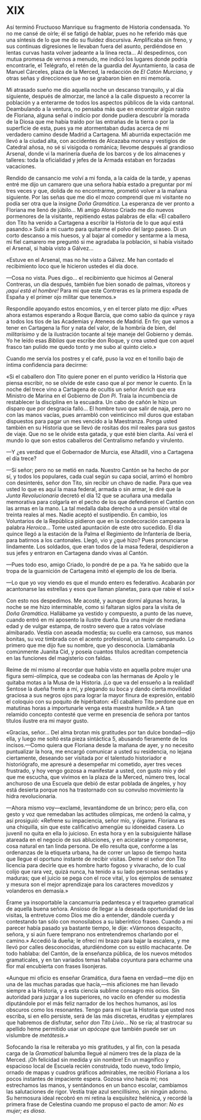 # XIX

Así terminó Fructuoso Manrique su fragmento de Historia condensada. Yo no me
cansé de oírle; él se fatigó de hablar, pues no he referido más que una
síntesis de lo que me dio su fluidez discursiva. Amplificaba sin freno, y sus
continuas digresiones le llevaban fuera del asunto, perdiéndose en lentas
curvas hasta volver jadeante a la línea recta... Al despedirnos, con mutua
promesa de vernos a menudo, me indicó los lugares donde podría encontrarle, el
Telégrafo, el retén de la guardia del Ayuntamiento, la casa de Manuel Cárceles,
plaza de la Merced, la redacción de *El Catón Murciano*, y otras señas
y direcciones que no se grabaron bien en mi memoria.

Mi atrasado sueño me dio aquella noche un descanso tranquilo, y al día
siguiente, después de almorzar, me lancé a la calle dispuesto a recorrer la
población y a enterarme de todos los aspectos públicos de la vida cantonal.
Deambulando a la ventura, no pensaba más que en encontrar algún rastro de
Floriana, alguna señal o indicio por donde pudiera descubrir la morada de la
Diosa que me había traído por las entrañas de la tierra o por la superficie de
esta, pues ya me atormentaban dudas acerca de mi verdadero camino desde Madrid
a Cartagena. Mi aburrida expectación me llevó a la ciudad alta, con accidentes
de Alcazaba moruna y vestigios de Catedral añosa, no sé si visigoda o románica;
llevome después al grandioso Arsenal, donde vi la marinería dueña de los barcos
y de los almacenes y talleres: toda la oficialidad y jefes de la Armada estaban
en forzadas vacaciones.

Rendido de cansancio me volví a mi fonda, a la caída de la tarde, y apenas
entré me dijo un camarero que una señora había estado a preguntar por mí tres
veces y que, dolida de no encontrarme, prometió volver a la mañana siguiente.
Por las señas que me dio el mozo comprendí que mi visitante no podía ser otra
que la insigne *Doña Gramática*. La esperanza de ver pronto a Floriana me llenó
de júbilo... Mi amigo Alonso Criado me dio nuevos pormenores de la visitante,
repitiendo estas palabras de ella: «El caballero don Tito ha venido a Cartagena
a escribir la Historia de lo que aquí está pasando.» Subí a mi cuarto para
quitarme el polvo del largo paseo. Di un corto descanso a mis huesos, y al
bajar al comedor y sentarme a la mesa, mi fiel camarero me preguntó si me
agradaba la población, si había visitado el Arsenal, si había visto a Gálvez...

«Estuve en el Arsenal, mas no he visto a Gálvez. Me han contado el recibimiento
loco que le hicieron ustedes el día doce.

—Cosa no vista. Pues digo... el recibimiento que hicimos al General Contreras,
un día después, también fue bien sonado de palmas, vitoreos y *¡aquí está el
hombre!* Para mí que este Contreras es la primera espada de España y el primer
ojo militar que tenemos.»

Respondile apoyando estos encomios, y en el tercer plato me dijo: «Pues ahora
estamos esperando a Roque Barcia, que como sabio da quince y raya a todos los
tíos de las Academias y Ateneos de Madrid. En fin; que vamos a tener en
Cartagena la flor y nata del valor, de la hombría de bien, del *militarísimo*
y de la ilustración tocante al teje maneje del Gobierno y demás. Yo he leído
esas *Biblias* que escribe don Roque, y crea usted que con aquel frasco tan
pulido me quedo tonto y me subo al quinto cielo.»

Cuando me servía los postres y el café, puso la voz en el tonillo bajo de
íntima confidencia para decirme:

«Si el caballero don Tito quiere poner en el punto verídico la Historia que
piensa escribir, no se olvide de este caso que al por menor le cuento. En la
noche del trece vino a Cartagena de ocultis un señor Anrich que era Ministro de
Marina en el Gobierno de *Don Pi*. Traía la incumbencia de restablecer la
disciplina en la escuadra.  Un cabo de cañón le hizo un disparo que por
desgracia falló... El hombre tuvo que salir de naja, pero no con las manos
vacías, pues arrambló con veinticinco mil duros que estaban dispuestos para
pagar un mes vencido a la Maestranza. Ponga usted también en su Historia que se
llevó de rositas dos mil reales para sus gastos de viaje.  Que no se le olvide
esta gatada, y que esté bien clarita. Así verá el mundo lo que son estos
caballeros del Centralismo nefando y virulento.

—Y ¿es verdad que el Gobernador de Murcia, ese Altadill, vino a Cartagena el
día trece?

—Sí señor; pero no se metió en nada. Nuestro Cantón se ha hecho de por sí,
y todos los populares, cada cual según su capa social, arrimó el hombro con
desinterés, señor don Tito, sin recibir un chavo de nadie. Para que vea usted
lo que es aquí la masa federal, armada o sin armar, le diré que la *Junta
Revolucionaria* decretó el día 12 que se acuñara una medalla memorativa para
colgarla en el pecho de los que defendieron el Cantón con las armas en la mano.
La tal medalla daba derecho a una pensión vital de treinta reales al mes. Nadie
aceptó el sustipendio. En cambio, los Voluntarios de la República pidieron que
en la condecoración campeara la palabra *Heroica*... Tome usted apuntación de
este otro sucedido. El día quince llegó a la estación de la Palma el Regimiento
de Infantería de Iberia, para batirnos a los cantonales. Llegó, vio y ¿qué
hizo? Pues pronunciarse lindamente. Los soldados, que eran todos de la masa
federal, despidieron a sus jefes y entraron en Cartagena dando vivas al Cantón.

—Pues todo eso, amigo Criado, lo pondré de pe a pa. Ya he sabido que la tropa
de la guarnición de Cartagena imitó el ejemplo de los de Iberia.

—Lo que yo voy viendo es que el mundo entero es federativo. Acabarán por
acantonarse las estrellas y esos que llaman planetas, para que rabie el sol.»

Con esto nos despedimos. Me acosté, y aunque dormí algunas horas, la noche se
me hizo interminable, como si faltaran siglos para la visita de *Doña
Gramática*.  Hallábame ya vestido y compuesto, a punto de las nueve, cuando
entró en mi aposento la ilustre dueña. Era una mujer de mediana edad y de
vulgar estampa, de rostro severo que a ratos volvíase almibarado. Vestía con
aseada modestia; su cuello era carnoso, sus manos bonitas, su voz timbrada con
el acento profesional, un tanto campanudo. Lo primero que me dijo fue su
nombre, que yo desconocía. Llamábanla comúnmente Juanita Cid, y poseía cuantos
títulos acreditan competencia en las funciones del magisterio con faldas.

Reíme de mí mismo al recordar que había visto en aquella pobre mujer una figura
semi-olímpica, que se codeaba con las hermanas de Apolo y le quitaba motas a la
Musa de la Historia. ¡Lo que va del ensueño a la realidad! Sentose la dueña
frente a mí, y plegando su boca y dando cierta movilidad graciosa a sus negros
ojos para lograr la mayor finura de expresión, entabló el coloquio con su
poquito de hipérbaton: «El caballero Tito perdone que en matutinas horas
a importunarle venga esta maestra humilde.» A tan relamido concepto contesté
que verme en presencia de señora por tantos títulos ilustre era mi mayor gusto.

«Gracias, señor... Del alma brotan mis gratitudes por tan dulce bondad—dijo
ella, y luego me soltó esta pieza sintáctica 5, abusando fieramente de los
incisos.—Como quiera que Floriana desde la mañana de ayer, y no necesito
puntualizar la hora, me encargó comunicar a usted su residencia, no lejana
ciertamente, deseando ser visitada por el talentudo historiador
e historiógrafo, me apresuré a desempeñar mi cometido, ayer tres veces
frustrado, y hoy vengo gozosa a manifestar a usted, con gusto mío y del que me
escucha, que vivimos en la plaza de la Merced, número tres, local anchuroso de
una Escuela que debió de estar poblada de ángeles, y hoy está desierta porque
nos ha trastornado con su convulso movimiento la hidra revolucionaria.

—Ahora mismo voy—exclamé, levantándome de un brinco; pero ella, con gesto y voz
que remedaban las actitudes olímpicas, me ordenó la calma, y así prosiguió:
«Refrene su impaciencia, señor mío, y óigame. Floriana es una chiquilla, sin
que este calificativo amengüe su idoneidad casera. Lo juvenil no quita en ella
lo juicioso. En esta hora y en la subsiguiente hállase atareada en el negocio
de sus abluciones, y en acicalarse y componerse, cosa natural en tan linda
persona. De ello resulta que, conforme a las ordenanzas de la etiqueta urbana,
ha de correr un lapso de tiempo hasta que llegue el oportuno instante de
recibir visitas. Deme el señor don Tito licencia para decirle que es hombre
harto fogoso y vivaracho, de lo cual colijo que rara vez, quizá nunca, ha
tenido a su lado personas sentadas y maduras; que el juicio se pega con el roce
vital, y los ejemplos de sensatez y mesura son el mejor aprendizaje para los
caracteres movedizos y volanderos en demasía.»

Érame ya insoportable la cancamurria pedantesca y el traqueteo gramatical de
aquella buena señora. Ansioso de llegar a la deseada oportunidad de las
visitas, la entretuve como Dios me dio a entender, dándole cuerda y contestando
tan sólo con monosílabos a su laberíntico fraseo. Cuando a mi parecer había
pasado ya bastante tiempo, le dije: «Vámonos despacito, señora, y si aún fuere
temprano nos entretendremos charlando por el camino.» Accedió la dueña; le
ofrecí mi brazo para bajar la escalera, y me llevó por calles desconocidas,
aturdiéndome con su estilo machacante. De todo hablaba: del Cantón, de la
enseñanza pública, de los nuevos métodos gramaticales, y en tan variados temas
hallaba coyuntura para echarme una flor mal encubierta con frases lisonjeras.

«Aunque mi oficio es enseñar Gramática, dura faena en verdad—me dijo en una de
las muchas paradas que hacía,—mis aficiones me han llevado siempre a la
Historia, y a esta ciencia sublime consagro mis ocios. Sin autoridad para
juzgar a los superiores, no vacilo en ofender su modestia diputándole por el
más feliz narrador de los hechos humanos, así los obscuros como los resonantes.
Tengo para mí que la Historia que usted nos escriba, si en ello persiste, será
de las más discretas, eruditas y ejemplares que habremos de disfrutar, señor
*don Tito Livio*... No se ría; al trastrocar su apellido heme permitido usar un
*apócope* que también puede ser un vislumbre de *metátesis.»*

Sofocando la risa le reiteraba yo mis gratitudes, y al fin, con la pesada
carga de la *Gramatical* balumba llegué al número tres de la plaza de
la Merced. ¡Oh felicidad sin medida y sin nombre! En un magnífico y
espacioso local de Escuela recién construida, todo nuevo, todo limpio,
ornado de mapas y cuadros gráficos admirables, me recibió Floriana a los
pocos instantes de impaciente espera. Gozosa vino hacia mí; nos estrechamos
las manos, y sentándonos en un banco escolar, cambiamos las salutaciones de
rigor. Vestía traje azul sencillísimo, sin ningún adorno. Su hermosura
ideal recobró en mi retina la exquisitez helénica, y recordé la primera
frase de Celestina cuando me propuso el pacto de amor: *No es mujer; es diosa*.
